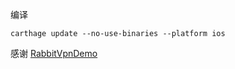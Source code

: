 编译

```
carthage update --no-use-binaries --platform ios
```
感谢 [RabbitVpnDemo](https://github.com/yichengchen/RabbitVpnDemo)